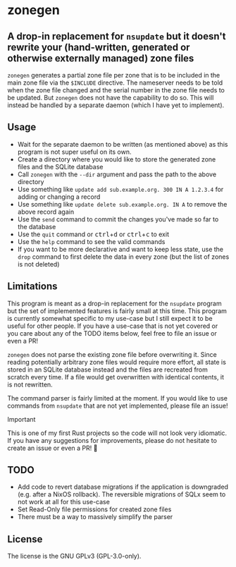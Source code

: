[SPDX-FileCopyrightText: 2024 Luflosi <zonegen@luflosi.de>]::
[SPDX-License-Identifier: GPL-3.0-only]::

# zonegen
## A drop-in replacement for `nsupdate` but it doesn't rewrite your (hand-written, generated or otherwise externally managed) zone files

`zonegen` generates a partial zone file per zone that is to be included in the main zone file via the `$INCLUDE` directive.
The nameserver needs to be told when the zone file changed and the serial number in the zone file needs to be updated.
But `zonegen` does not have the capability to do so. This will instead be handled by a separate daemon (which I have yet to implement).


## Usage
- Wait for the separate daemon to be written (as mentioned above) as this program is not super useful on its own.
- Create a directory where you would like to store the generated zone files and the SQLite database
- Call `zonegen` with the `--dir` argument and pass the path to the above directory
- Use something like `update add sub.example.org. 300 IN A 1.2.3.4` for adding or changing a record
- Use something like `update delete sub.example.org. IN A` to remove the above record again
- Use the `send` command to commit the changes you've made so far to the database
- Use the `quit` command or <kbd>ctrl</kbd>+<kbd>d</kbd> or <kbd>ctrl</kbd>+<kbd>c</kbd> to exit
- Use the `help` command to see the valid commands
- If you want to be more declarative and want to keep less state, use the `drop` command to first delete the data in every zone (but the list of zones is not deleted)


## Limitations
This program is meant as a drop-in replacement for the `nsupdate` program but the set of implemented features is fairly small at this time.
This program is currently somewhat specific to my use-case but I still expect it to be useful for other people.
If you have a use-case that is not yet covered or you care about any of the TODO items below, feel free to file an issue or even a PR!

`zonegen` does not parse the existing zone file before overwriting it.
Since reading potentially arbitrary zone files would require more effort, all state is stored in an SQLite database instead and the files are recreated from scratch every time.
If a file would get overwritten with identical contents, it is not rewritten.

The command parser is fairly limited at the moment. If you would like to use commands from `nsupdate` that are not yet implemented, please file an issue!

> [!IMPORTANT]
> This is one of my first Rust projects so the code will not look very idiomatic. If you have any suggestions for improvements, please do not hesitate to create an issue or even a PR! 🖤


## TODO
- Add code to revert database migrations if the application is downgraded (e.g. after a NixOS rollback). The reversible migrations of SQLx seem to not work at all for this use-case
- Set Read-Only file permissions for created zone files
- There must be a way to massively simplify the parser


## License
The license is the GNU GPLv3 (GPL-3.0-only).
